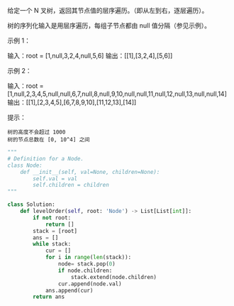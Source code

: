 给定一个 N 叉树，返回其节点值的层序遍历。（即从左到右，逐层遍历）。

树的序列化输入是用层序遍历，每组子节点都由 null 值分隔（参见示例）。

 

示例 1：

输入：root = [1,null,3,2,4,null,5,6]
输出：[[1],[3,2,4],[5,6]]

示例 2：

输入：root = [1,null,2,3,4,5,null,null,6,7,null,8,null,9,10,null,null,11,null,12,null,13,null,null,14]
输出：[[1],[2,3,4,5],[6,7,8,9,10],[11,12,13],[14]]

 

提示：

    树的高度不会超过 1000
    树的节点总数在 [0, 10^4] 之间



```python
"""
# Definition for a Node.
class Node:
    def __init__(self, val=None, children=None):
        self.val = val
        self.children = children
"""

class Solution:
    def levelOrder(self, root: 'Node') -> List[List[int]]:
        if not root:
            return [] 
        stack = [root]
        ans = [] 
        while stack:
            cur = [] 
            for i in range(len(stack)):
                node= stack.pop(0)
                if node.children:
                    stack.extend(node.children)
                cur.append(node.val)
            ans.append(cur)
        return ans
```

